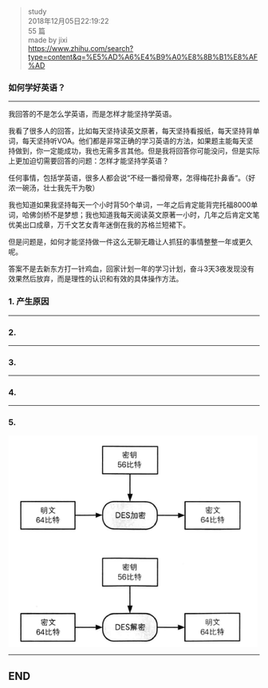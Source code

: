 > study  
> 2018年12月05日22:19:22       
> 55 篇  
>made by jixi  
>https://www.zhihu.com/search?type=content&q=%E5%AD%A6%E4%B9%A0%E8%8B%B1%E8%AF%AD


### 如何学好英语？


----------
我回答的不是怎么学英语，而是怎样才能坚持学英语。  

我看了很多人的回答，比如每天坚持读英文原著，每天坚持看报纸，每天坚持背单词，每天坚持听VOA。他们都是非常正确的学习英语的方法，如果题主能每天坚持做到，你一定能成功，我也无需多言其他。但是我将回答你可能没问，但是实际上更加迫切需要回答的问题：怎样才能坚持学英语？  

任何事情，包括学英语，很多人都会说“不经一番彻骨寒，怎得梅花扑鼻香“。（好浓一碗汤，壮士我先干为敬）  


我也知道如果我坚持每天一个小时背50个单词，一年之后肯定能背完托福8000单词，哈佛剑桥不是梦想；我也知道我每天阅读英文原著一小时，几年之后肯定文笔优美出口成章，万千文艺女青年迷倒在我的苏格兰短裙下。  

但是问题是，如何才能坚持做一件这么无聊无趣让人抓狂的事情整整一年或更久呢。  

答案不是去新东方打一针鸡血，回家计划一年的学习计划，奋斗3天3夜发现没有效果然后放弃，而是理性的认识和有效的具体操作方法。  



### 1. 产生原因


----------

### 2. 


----------

### 3. 


----------

### 4. 


----------

### 5. 


<img src="https://www.github.com/jixiyu/images3/raw/master/小书匠/1541557686265.png" width="500" hegiht="500" align="center" /> 

----------
## END


